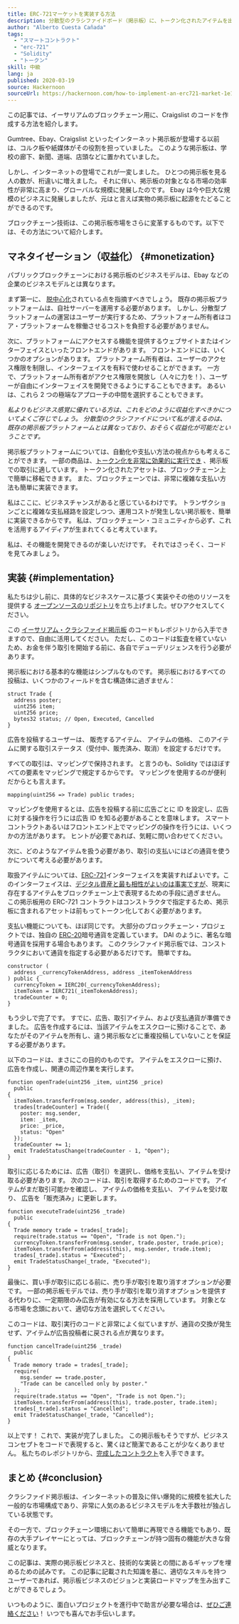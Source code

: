 ```yaml
---
title: ERC-721マーケットを実装する方法
description: 分散型のクラシファイドボード（掲示板）に、トークン化されたアイテムを出品する方法
author: "Alberto Cuesta Cañada"
tags:
  - "スマートコントラクト"
  - "erc-721"
  - "Solidity"
  - "トークン"
skill: 中級
lang: ja
published: 2020-03-19
source: Hackernoon
sourceUrl: https://hackernoon.com/how-to-implement-an-erc721-market-1e1a32j9
---
```


この記事では、イーサリアムのブロックチェーン用に、Craigslist のコードを作成する方法を紹介します。

Gumtree、Ebay、Craigslist といったインターネット掲示板が登場する以前は、コルク板や紙媒体がその役割を担っていました。 このような掲示板は、学校の廊下、新聞、道端、店頭などに置かれていました。

しかし、インターネットの登場でこれが一変しました。 ひとつの掲示板を見る人の数が、桁違いに増えました。 それに伴い、掲示板の対象となる市場の効率性が非常に高まり、グローバルな規模に発展したのです。 Ebay は今や巨大な規模のビジネスに発展しましたが、元はと言えば実物の掲示板に起源をたどることができるのです。

ブロックチェーン技術は、この掲示板市場をさらに変革するものです。以下では、その方法について紹介します。

## マネタイゼーション（収益化） {#monetization}

パブリックブロックチェーンにおける掲示板のビジネスモデルは、Ebay などの企業のビジネスモデルとは異なります。

まず第一に、 [脱中心化](/developers/docs/web2-vs-web3/)されている点を指摘すべきでしょう。 既存の掲示板プラットフォームは、自社サーバーを運用する必要があります。 しかし、分散型プラットフォームの運営はユーザーが実行するため、プラットフォーム所有者はコア・プラットフォームを稼働させるコストを負担する必要がありません。

次に、プラットフォームにアクセスする機能を提供するウェブサイトまたはインターフェイスといったフロントエンドがあります。 フロントエンドには、いくつかのオプションがあります。 プラットフォーム所有者は、ユーザーのアクセス権限を制限し、インターフェイスを有料で使わせることができます。 一方で、プラットフォーム所有者がアクセス権限を開放し（人々に力を！）、ユーザーが自由にインターフェイスを開発できるようにすることもできます。 あるいは、これら 2 つの極端なアプローチの中間を選択することもできます。

_私よりもビジネス感覚に優れている方は、これをどのように収益化すべきかについてよくご存じでしょう。 分散型のクラシファイドについて私が言えるのは、既存の掲示板プラットフォームとは異なっており、おそらく収益化が可能だということです。_

掲示板プラットフォームについては、自動化や支払い方法の視点からも考えることができます。 一部の商品は、[トークン化を非常に効果的に実行でき](https://hackernoon.com/tokenization-of-digital-assets-g0ffk3v8s?ref=hackernoon.com) 、掲示板での取引に適しています。 トークン化されたアセットは、ブロックチェーン上で簡単に移転できます。 また、ブロックチェーンでは、非常に複雑な支払い方法も簡単に実装できます。

私はここに、ビジネスチャンスがあると感じているわけです。 トランザクションごとに複雑な支払経路を設定しつつ、運用コストが発生しない掲示板を、簡単に実装できるからです。 私は、ブロックチェーン・コミュニティから必ず、これを活用するアイディアが生まれてくると考えています。

私は、その機能を開発できるのが楽しいだけです。 それではさっそく、コードを見てみましょう。

## 実装 {#implementation}

私たちは少し前に、具体的なビジネスケースに基づく実装やその他のリソースを提供する [オープンソースのリポジトリ](https://github.com/HQ20/contracts?ref=hackernoon.com)を立ち上げました。ぜひアクセスしてください。

この [イーサリアム・クラシファイド掲示板](https://github.com/HQ20/contracts/tree/master/contracts/classifieds?ref=hackernoon.com) のコードもレポジトリから入手できますので、自由に活用してください。 ただし、このコードは監査を経ていないため、お金を伴う取引を開始する前に、各自でデューデリジェンスを行う必要があります。

掲示板における基本的な機能はシンプルなものです。 掲示板におけるすべての投稿は、いくつかのフィールドを含む構造体に過ぎません：

```solidity
struct Trade {
  address poster;
  uint256 item;
  uint256 price;
  bytes32 status; // Open, Executed, Cancelled
}
```

広告を投稿するユーザーは、 販売するアイテム、 アイテムの価格、 このアイテムに関する取引ステータス（受付中、販売済み、取消）を設定するだけです。

すべての取引は、マッピングで保持されます。 と言うのも、Solidity ではほぼすべての要素をマッピングで規定するからです。 マッピングを使用するのが便利だからとも言えます。

```solidity
mapping(uint256 => Trade) public trades;
```

マッピングを使用するとは、広告を投稿する前に広告ごとに ID を設定し、広告に対する操作を行うには広告 ID を知る必要があることを意味します。 スマートコントラクトあるいはフロントエンド上でマッピングの操作を行うには、いくつかの方法があります。 ヒントが必要であれば、気軽に問い合わせてください。

次に、どのようなアイテムを扱う必要があり、取引の支払いにはどの通貨を使うかについて考える必要があります。

取扱アイテムについては、[ERC-721](https://github.com/OpenZeppelin/openzeppelin-contracts/blob/master/contracts/token/ERC721/IERC721.sol?ref=hackernoon.com)インターフェイスを実装すればよいです。このインターフェイスは、[デジタル資産と最も相性がよいのは事実ですが](https://hackernoon.com/tokenization-of-digital-assets-g0ffk3v8s?ref=hackernoon.com)、現実に存在するアイテムをブロックチェーン上で表現するための手段に過ぎません。 この掲示板用の ERC-721 コントラクトはコンストラクタで指定するため、掲示板に含まれるアセットは前もってトークン化しておく必要があります。

支払い機能についても、ほぼ同じです。 大部分のブロックチェーン・プロジェクトでは、独自の [ERC-20](https://github.com/OpenZeppelin/openzeppelin-contracts/blob/master/contracts/token/ERC20/ERC20.sol?ref=hackernoon.com)暗号通貨を定義しています。 DAI のように、著名な暗号通貨を採用する場合もあります。 このクラシファイド掲示板では、コンストラクタにおいて通貨を指定する必要があるだけです。 簡単ですね。

```solidity
constructor (
  address _currencyTokenAddress, address _itemTokenAddress
) public {
  currencyToken = IERC20(_currencyTokenAddress);
  itemToken = IERC721(_itemTokenAddress);
  tradeCounter = 0;
}
```

もう少しで完了です。 すでに、広告、取引アイテム、および支払通貨が準備できました。 広告を作成するには、当該アイテムをエスクローに預けることで、あなたがそのアイテムを所有し、違う掲示板などに重複投稿していないことを保証する必要があります。

以下のコードは、まさにこの目的のものです。 アイテムをエスクローに預け、広告を作成し、関連の周辺作業を実行します。

```solidity
function openTrade(uint256 _item, uint256 _price)
  public
{
  itemToken.transferFrom(msg.sender, address(this), _item);
  trades[tradeCounter] = Trade({
    poster: msg.sender,
    item: _item,
    price: _price,
    status: "Open"
  });
  tradeCounter += 1;
  emit TradeStatusChange(tradeCounter - 1, "Open");
}
```

取引に応じるためには、広告（取引）を選択し、価格を支払い、アイテムを受け取る必要があります。 次のコードは、取引を取得するためのコードです。 アイテムがまだ取引可能かを確認し、 アイテムの価格を支払い、 アイテムを受け取り、 広告を「販売済み」に更新します。

```solidity
function executeTrade(uint256 _trade)
  public
{
  Trade memory trade = trades[_trade];
  require(trade.status == "Open", "Trade is not Open.");
  currencyToken.transferFrom(msg.sender, trade.poster, trade.price);
  itemToken.transferFrom(address(this), msg.sender, trade.item);
  trades[_trade].status = "Executed";
  emit TradeStatusChange(_trade, "Executed");
}
```

最後に、買い手が取引に応じる前に、売り手が取引を取り消すオプションが必要です。 一部の掲示板モデルでは、売り手が取引を取り消すオプションを提供する代わりに、一定期限のみ広告が有効になる方法を採用しています。 対象となる市場を念頭において、適切な方法を選択してください。

このコードは、取引実行のコードと非常によく似ていますが、通貨の交換が発生せず、アイテムが広告投稿者に戻される点が異なります。

```solidity
function cancelTrade(uint256 _trade)
  public
{
  Trade memory trade = trades[_trade];
  require(
    msg.sender == trade.poster,
    "Trade can be cancelled only by poster."
  );
  require(trade.status == "Open", "Trade is not Open.");
  itemToken.transferFrom(address(this), trade.poster, trade.item);
  trades[_trade].status = "Cancelled";
  emit TradeStatusChange(_trade, "Cancelled");
}
```

以上です！ これで、実装が完了しました。 この掲示板もそうですが、ビジネスコンセプトをコードで表現すると、驚くほど簡潔であることが少なくありません。 私たちのレポジトリから、[完成したコントラクト](https://github.com/HQ20/contracts/blob/master/contracts/classifieds/Classifieds.sol)を入手できます。

## まとめ {#conclusion}

クラシファイド掲示板は、インターネットの普及に伴い爆発的に規模を拡大した一般的な市場構成であり、非常に人気のあるビジネスモデルを大手数社が独占している状態です。

その一方で、ブロックチェーン環境において簡単に再現できる機能でもあり、既存の大手プレイヤーにとっては、ブロックチェーンが持つ固有の機能が大きな脅威となります。

この記事は、実際の掲示板ビジネスと、技術的な実装との間にあるギャップを埋めるための試みです。 この記事に記載された知識を基に、適切なスキルを持つユーザーであれば、掲示板ビジネスのビジョンと実装ロードマップを生み出すことができるでしょう。

いつものように、面白いプロジェクトを進行中で助言が必要な場合は、[ぜひご連絡ください](https://albertocuesta.es/)！ いつでも喜んでお手伝いします。
